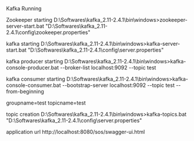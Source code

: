 Kafka Running

Zookeeper starting
D:\Softwares\kafka_2.11-2.4.1\bin\windows>zookeeper-server-start.bat "D:\Softwares\kafka_2.11-2.4.1\config\zookeeper.properties"

kafka starting
D:\Softwares\kafka_2.11-2.4.1\bin\windows>kafka-server-start.bat "D:\Softwares\kafka_2.11-2.4.1\config\server.properties"

kafka producer starting
D:\Softwares\kafka_2.11-2.4.1\bin\windows>kafka-console-producer.bat --broker-list localhost:9092 --topic test

kafka consumer starting
D:\Softwares\kafka_2.11-2.4.1\bin\windows>kafka-console-consumer.bat --bootstrap-server localhost:9092 --topic test --from-beginning

groupname=test
topicname=test

topic creation
D:\Softwares\kafka_2.11-2.4.1\bin\windows>kafka-topics.bat "D:\Softwares\kafka_2.11-2.4.1\config\server.properties"

application url
http://localhost:8080/sos/swagger-ui.html
